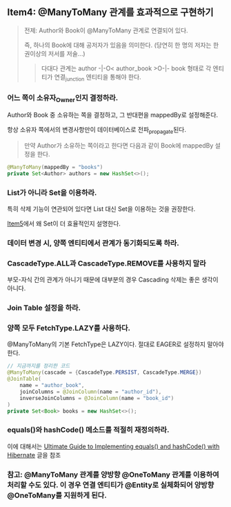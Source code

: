 ## Item4: @ManyToMany 관계를 효과적으로 구현하기
> 전제: Author와 Book이 @ManyToMany 관계로 연결되어 있다. 
> 
> 즉, 하나의 Book에 대해 공저자가 있음을 의미한다. (당연히 한 명의 저자는 한 권이상의 저서를 저술...)
> 
> > 다대다 관계는 author -|-O< author_book >O-|- book 형태로 각 엔티티가 연결<sub>junction</sub> 엔티티을 통해야 한다.

### 어느 쪽이 소유자<sub>Owner</sub>인지 결정하라.
Author와 Book 중 소유하는 쪽을 결정하고, 그 반대편을 mappedBy로 설정해준다.
 
항상 소유자 쪽에서의 변경사항만이 데이터베이스로 전파<sub>propagate</sub>된다.
 
> 만약 Author가 소유하는 쪽이라고 한다면 다음과 같이 Book에 mappedBy 설정을 한다.
```java
@ManyToMany(mappedBy = "books")
private Set<Author> authors = new HashSet<>();
```

### List가 아니라 Set을 이용하라.
특히 삭제 기능이 연관되어 있다면 List 대신 Set을 이용하는 것을 권장한다.
 
[Item5](./item5.md)에서 왜 Set이 더 효율적인지 설명한다. 

### 데이터 변경 시, 양쪽 엔티티에서 관계가 동기화되도록 하라.

### CascadeType.ALL과 CascadeType.REMOVE를 <b>사용하지 말라</b>
부모-자식 간의 관계가 아니기 때문에 대부분의 경우 Cascading 삭제는 좋은 생각이 아니다.  

### Join Table 설정을 하라.

### 양쪽 모두 FetchType.LAZY를 사용하다.
@ManyToMany의 기본 FetchType은 LAZY이다. 
절대로 EAGER로 설정하지 말아야 한다.

```java
// 지금까지를 정리한 코드
@ManyToMany(cascade = {CascadeType.PERSIST, CascadeType.MERGE})
@JoinTable(
    name = "author_book",
    joinColumns = @JoinColumn(name = "author_id"),
    inverseJoinColumns = @JoinColumn(name = "book_id")
)
private Set<Book> books = new HashSet<>();
```

### equals()와 hashCode() 메소드를 적절히 재정의하라.
이에 대해서는 [Ultimate Guide to Implementing equals() and hashCode() with Hibernate](https://thorben-janssen.com/ultimate-guide-to-implementing-equals-and-hashcode-with-hibernate/) 글을 참조

### 참고: @ManyToMany 관계를 양방향 @OneToMany 관계를 이용하여 처리할 수도 있다. 이 경우 연결 엔티티가 @Entity로 실체화되어 양방향 @OneToMany를 지원하게 된다.